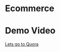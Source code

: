 # Ecommerce
# Demo Video
[Lets go to Quora](https://drive.google.com/file/d/1pZUb17l35fx7UNR1cZ1jPYorFXUhEvcm/view?usp=sharing)
